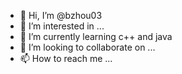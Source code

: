 - 👋 Hi, I’m @bzhou03
- 👀 I’m interested in ...
- 🌱 I’m currently learning c++ and java
- 💞️ I’m looking to collaborate on ...
- 📫 How to reach me ...

<!---
bzhou03/bzhou03 is a ✨ special ✨ repository because its `README.md` (this file) appears on your GitHub profile.
You can click the Preview link to take a look at your changes.
--->
